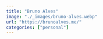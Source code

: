 ```yaml
---
title: "Bruno Alves"
image: "./_images/bruno-alves.webp"
url: "https://brunoalves.me/"
categories: ["personal"]
---
```


